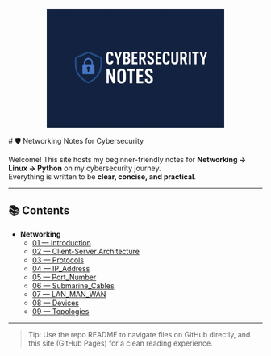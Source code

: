 <p align="center">
  <img src="Cyber.png" alt="Cybersecurity Banner" width="70%">
</p>
# 🛡️ Networking Notes for Cybersecurity

Welcome! This site hosts my beginner-friendly notes for **Networking → Linux → Python** on my cybersecurity journey.  
Everything is written to be **clear, concise, and practical**.

---

## 📚 Contents

- **Networking**
  - [01 — Introduction](Networking/01_Introduction.md)
  - [02 — Client-Server Architecture](Networking/02_Client-Server.md)
  - [03 — Protocols](Networking/03_Protocols.md)
  - [04 — IP_Address](Networking/04_IP_Address.md)
  - [05 — Port_Number](Networking/05_Port_Number.md)
  - [06 — Submarine_Cables](Networking/06_Submarine_Cables.md)
  - [07 — LAN_MAN_WAN](Networking/07_LAN_MAN_WAN.md)
  - [08 — Devices](Networking/08_Devices.md)
  - [09 — Topologies](Networking/09_Topologies.html)


---

> Tip: Use the repo README to navigate files on GitHub directly, and this site (GitHub Pages) for a clean reading experience.
